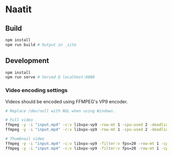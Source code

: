 # Naatit

## Build

```bash
npm install
npm run build # Output in _site
```

## Development

```bash
npm install
npm run serve # Served @ localhost:8080
```

### Video encoding settings

Videos should be encoded using FFMPEG's VP9 encoder.

```bash
# Replace /dev/null with NUL when using Windows.

# Full video
ffmpeg -y -i "input.mp4" -c:v libvpx-vp9 -row-mt 1 -cpu-used 2 -deadline good -b:v 0 -crf 30 -pass 1 -an -f null /dev/null
ffmpeg -y -i "input.mp4" -c:v libvpx-vp9 -row-mt 1 -cpu-used 2 -deadline good -b:v 0 -crf 30 -pass 2 -an "output.webm"

# Thumbnail video
ffmpeg -y -i "input.mp4" -c:v libvpx-vp9 -filter:v fps=20 -row-mt 1 -cpu-used 0 -deadline best -b:v 0 -crf 40 -pass 1 -an -f null /dev/null
ffmpeg -y -i "input.mp4" -c:v libvpx-vp9 -filter:v fps=20 -row-mt 1 -cpu-used 0 -deadline best -b:v 0 -crf 40 -pass 2 -an "output.webm"
```
